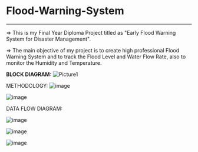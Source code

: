 # Flood-Warning-System

---

=> This is my Final Year Diploma Project titled as "Early Flood Warning System for Disaster Management".

=> The main objective of my project is to create high professional Flood Warning System and to track the Flood Level and Water Flow Rate, also to monitor the Humidity and Temperature.

**BLOCK DIAGRAM:**
![Picture1](https://github.com/Kalirajm01/Early-Flood-Warning-System/assets/92640470/8ebfd755-86c4-4a4f-ab55-454fab585c89)

METHODOLOGY:
![image](https://user-images.githubusercontent.com/92640470/201082813-fe459e42-1f49-4f62-83e8-e3d2b5ffc5d0.png)

![image](https://user-images.githubusercontent.com/92640470/201083876-0c1a9936-3af7-452f-899c-ec5ed0f4a9f7.png)

DATA FLOW DIAGRAM:

![image](https://user-images.githubusercontent.com/92640470/201084249-5c3fe706-9e78-4426-9aec-d7895e294938.png)

![image](https://user-images.githubusercontent.com/92640470/201084551-07301c82-f98e-4fe9-af08-fa96b4541c40.png)

![image](https://user-images.githubusercontent.com/92640470/201084712-a1f6be89-37c3-4926-85f7-00ae4ddaf601.png)

